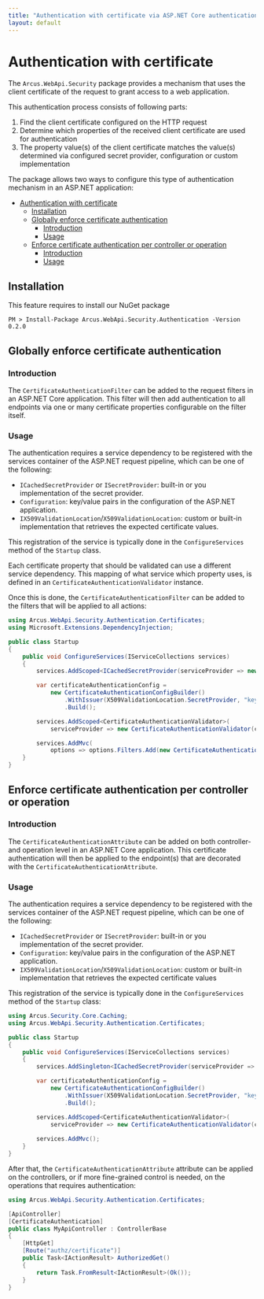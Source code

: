 ```yaml
---
title: "Authentication with certificate via ASP.NET Core authentication filters"
layout: default
---
```


# Authentication with certificate

The `Arcus.WebApi.Security` package provides a mechanism that uses the client certificate of the request to grant access to a web application.

This authentication process consists of following parts:

1. Find the client certificate configured on the HTTP request
2. Determine which properties of the received client certificate are used for authentication
3. The property value(s) of the client certificate matches the value(s) determined via configured secret provider, configuration or custom implementation

The package allows two ways to configure this type of authentication mechanism in an <span>ASP.NET</span> application:
- [Authentication with certificate](#authentication-with-certificate)
  - [Installation](#installation)
  - [Globally enforce certificate authentication](#globally-enforce-certificate-authentication)
    - [Introduction](#introduction)
    - [Usage](#usage)
  - [Enforce certificate authentication per controller or operation](#enforce-certificate-authentication-per-controller-or-operation)
    - [Introduction](#introduction-1)
    - [Usage](#usage-1)

## Installation

This feature requires to install our NuGet package

```shell
PM > Install-Package Arcus.WebApi.Security.Authentication -Version 0.2.0
```

## Globally enforce certificate authentication

### Introduction

The `CertificateAuthenticationFilter` can be added to the request filters in an <span>ASP.NET</span> Core application.
This filter will then add authentication to all endpoints via one or many certificate properties configurable on the filter itself.

### Usage

The authentication requires a service dependency to be registered with the services container of the <span>ASP.NET</span> request pipeline, which can be one of the following:
- `ICachedSecretProvider` or `ISecretProvider`: built-in or you implementation of the secret provider.
- `Configuration`: key/value pairs in the configuration of the <span>ASP.NET</span> application.
- `IX509ValidationLocation`/`X509ValidationLocation`: custom or built-in implementation that retrieves the expected certificate values.

This registration of the service is typically done in the `ConfigureServices` method of the `Startup` class.

Each certificate property that should be validated can use a different service dependency. 
This mapping of what service which property uses, is defined in an `CertificateAuthenticationValidator` instance.

Once this is done, the `CertificateAuthenticationFilter` can be added to the filters that will be applied to all actions:

```csharp
using Arcus.WebApi.Security.Authentication.Certificates;
using Microsoft.Extensions.DependencyInjection;

public class Startup
{
    public void ConfigureServices(IServiceCollections services)
    {
        services.AddScoped<ICachedSecretProvider(serviceProvider => new MyCachedSecretProvider());

        var certificateAuthenticationConfig = 
            new CertificateAuthenticationConfigBuilder()
                .WithIssuer(X509ValidationLocation.SecretProvider, "key-to-certificate-issuer-name")
                .Build();

        services.AddScoped<CertificateAuthenticationValidator>(
            serviceProvider => new CertificateAuthenticationValidator(certificateAuthenticationConfig));

        services.AddMvc(
            options => options.Filters.Add(new CertificateAuthenticationFilter()));
    }
}
```

## Enforce certificate authentication per controller or operation

### Introduction

The `CertificateAuthenticationAttribute` can be added on both controller- and operation level in an <span>ASP.NET</span> Core application.
This certificate authentication will then be applied to the endpoint(s) that are decorated with the `CertificateAuthenticationAttribute`.

### Usage

The authentication requires a service dependency to be registered with the services container of the <span>ASP.NET</span> request pipeline, which can be one of the following:
- `ICachedSecretProvider` or `ISecretProvider`: built-in or you implementation of the secret provider.
- `Configuration`: key/value pairs in the configuration of the <span>ASP.NET</span> application.
- `IX509ValidationLocation`/`X509ValidationLocation`: custom or built-in implementation that retrieves the expected certificate values

This registration of the service is typically done in the `ConfigureServices` method of the `Startup` class:

```csharp
using Arcus.Security.Core.Caching;
using Arcus.WebApi.Security.Authentication.Certificates;

public class Startup
{
    public void ConfigureServices(IServiceCollections services)
    {
        services.AddSingleton<ICachedSecretProvider(serviceProvider => new MyCachedSecretProvider());

        var certificateAuthenticationConfig = 
            new CertificateAuthenticationConfigBuilder()
                .WithIssuer(X509ValidationLocation.SecretProvider, "key-to-certificate-issuer-name")
                .Build();

        services.AddScoped<CertificateAuthenticationValidator>(
            serviceProvider => new CertificateAuthenticationValidator(certificateAuthenticationConfig));
    
        services.AddMvc();
    }
}
```

After that, the `CertificateAuthenticationAttribute` attribute can be applied on the controllers, or if more fine-grained control is needed, on the operations that requires authentication:

```csharp
using Arcus.WebApi.Security.Authentication.Certificates;

[ApiController]
[CertificateAuthentication]
public class MyApiController : ControllerBase
{
    [HttpGet]
    [Route("authz/certificate")]
    public Task<IActionResult> AuthorizedGet()
    {
        return Task.FromResult<IActionResult>(Ok());
    }
}
```